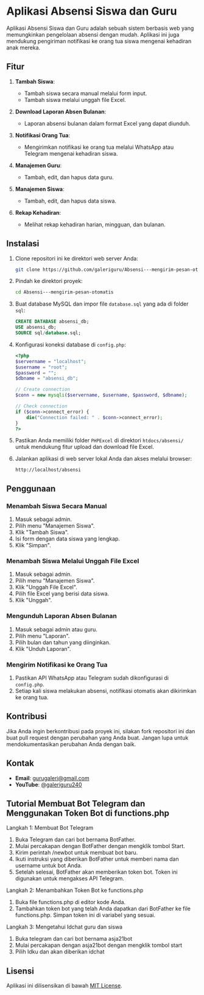 # Aplikasi Absensi Siswa dan Guru

Aplikasi Absensi Siswa dan Guru adalah sebuah sistem berbasis web yang memungkinkan pengelolaan absensi dengan mudah. Aplikasi ini juga mendukung pengiriman notifikasi ke orang tua siswa mengenai kehadiran anak mereka.

## Fitur

1. **Tambah Siswa**:
   - Tambah siswa secara manual melalui form input.
   - Tambah siswa melalui unggah file Excel.

2. **Download Laporan Absen Bulanan**:
   - Laporan absensi bulanan dalam format Excel yang dapat diunduh.

3. **Notifikasi Orang Tua**:
   - Mengirimkan notifikasi ke orang tua melalui WhatsApp atau Telegram mengenai kehadiran siswa.

4. **Manajemen Guru**:
   - Tambah, edit, dan hapus data guru.

5. **Manajemen Siswa**:
   - Tambah, edit, dan hapus data siswa.

6. **Rekap Kehadiran**:
   - Melihat rekap kehadiran harian, mingguan, dan bulanan.

## Instalasi

1. Clone repositori ini ke direktori web server Anda:
    ```bash
    git clone https://github.com/galeriguru/Absensi---mengirim-pesan-otomatis.git
    ```

2. Pindah ke direktori proyek:
    ```bash
    cd Absensi---mengirim-pesan-otomatis
    ```

3. Buat database MySQL dan impor file `database.sql` yang ada di folder `sql`:
    ```sql
    CREATE DATABASE absensi_db;
    USE absensi_db;
    SOURCE sql/database.sql;
    ```

4. Konfigurasi koneksi database di `config.php`:
    ```php
    <?php
    $servername = "localhost";
    $username = "root";
    $password = "";
    $dbname = "absensi_db";

    // Create connection
    $conn = new mysqli($servername, $username, $password, $dbname);

    // Check connection
    if ($conn->connect_error) {
        die("Connection failed: " . $conn->connect_error);
    }
    ?>
    ```

5. Pastikan Anda memiliki folder `PHPExcel` di direktori `htdocs/absensi/` untuk mendukung fitur upload dan download file Excel.

6. Jalankan aplikasi di web server lokal Anda dan akses melalui browser:
    ```
    http://localhost/absensi
    ```

## Penggunaan

### Menambah Siswa Secara Manual

1. Masuk sebagai admin.
2. Pilih menu "Manajemen Siswa".
3. Klik "Tambah Siswa".
4. Isi form dengan data siswa yang lengkap.
5. Klik "Simpan".

### Menambah Siswa Melalui Unggah File Excel

1. Masuk sebagai admin.
2. Pilih menu "Manajemen Siswa".
3. Klik "Unggah File Excel".
4. Pilih file Excel yang berisi data siswa.
5. Klik "Unggah".

### Mengunduh Laporan Absen Bulanan

1. Masuk sebagai admin atau guru.
2. Pilih menu "Laporan".
3. Pilih bulan dan tahun yang diinginkan.
4. Klik "Unduh Laporan".

### Mengirim Notifikasi ke Orang Tua

1. Pastikan API WhatsApp atau Telegram sudah dikonfigurasi di `config.php`.
2. Setiap kali siswa melakukan absensi, notifikasi otomatis akan dikirimkan ke orang tua.

## Kontribusi

Jika Anda ingin berkontribusi pada proyek ini, silakan fork repositori ini dan buat pull request dengan perubahan yang Anda buat. Jangan lupa untuk mendokumentasikan perubahan Anda dengan baik.

## Kontak

- **Email**: gurugaleri@gmail.com
- **YouTube**: [@galeriguru240](https://www.youtube.com/@galeriguru240)

## Tutorial Membuat Bot Telegram dan Menggunakan Token Bot di functions.php
Langkah 1: Membuat Bot Telegram
1. Buka Telegram dan cari bot bernama BotFather.
2. Mulai percakapan dengan BotFather dengan mengklik tombol Start.
3. Kirim perintah /newbot untuk membuat bot baru.
4. Ikuti instruksi yang diberikan BotFather untuk memberi nama dan username untuk bot Anda.
5. Setelah selesai, BotFather akan memberikan token bot. Token ini digunakan untuk mengakses API Telegram.

Langkah 2: Menambahkan Token Bot ke functions.php
1. Buka file functions.php di editor kode Anda.
2. Tambahkan token bot yang telah Anda dapatkan dari BotFather ke file functions.php. Simpan token ini di variabel yang sesuai.

Langkah 3: Mengetahui Idchat guru dan siswa
1. Buka telegram dan cari bot bernama asja21bot
2. Mulai percakapan dengan asja21bot dengan mengklik tombol start
3. Pilih Idku dan akan diberikan idchat

## Lisensi

Aplikasi ini dilisensikan di bawah [MIT License](LICENSE).
